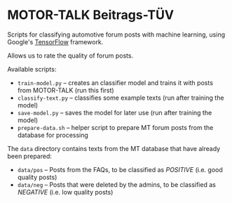 # MOTOR-TALK Beitrags-TÜV

Scripts for classifying automotive forum posts with machine learning, using Google's 
[TensorFlow](https://www.tensorflow.org) framework.

Allows us to rate the quality of forum posts.

Available scripts:

* `train-model.py` – creates an classifier model and trains it with posts from MOTOR-TALK (run this first)
* `classify-text.py` – classifies some example texts (run after training the model)
* `save-model.py` – saves the model for later use (run after training the model)
* `prepare-data.sh` – helper script to prepare MT forum posts from the database for processing

The `data` directory contains texts from the MT database that have already been prepared:

* `data/pos` – Posts from the FAQs, to be classified as *POSITIVE* (i.e. good quality posts)
* `data/neg` – Posts that were deleted by the admins, to be classified as *NEGATIVE* (i.e. low quality posts)

